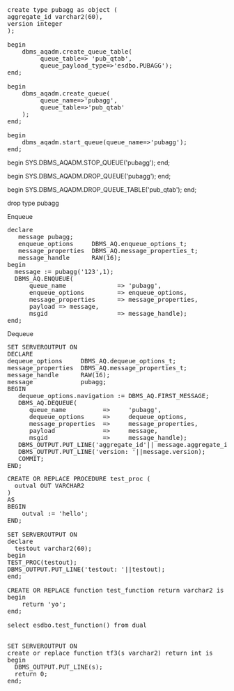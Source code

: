 
<pre>
create type pubagg as object (
aggregate_id varchar2(60),
version integer
);

begin
    dbms_aqadm.create_queue_table(
         queue_table=> 'pub_qtab',
         queue_payload_type=>'esdbo.PUBAGG');
end;

begin
    dbms_aqadm.create_queue(
         queue_name=>'pubagg',
         queue_table=>'pub_qtab'
    );
end;

begin
    dbms_aqadm.start_queue(queue_name=>'pubagg');
end;
</pre>


begin
SYS.DBMS_AQADM.STOP_QUEUE('pubagg');
end;

begin
SYS.DBMS_AQADM.DROP_QUEUE('pubagg');
end;

begin
SYS.DBMS_AQADM.DROP_QUEUE_TABLE('pub_qtab');
end;

drop type pubagg

Enqueue

<pre>
declare
   message pubagg;
   enqueue_options     DBMS_AQ.enqueue_options_t;
   message_properties  DBMS_AQ.message_properties_t;
   message_handle      RAW(16);
begin
  message := pubagg('123',1);
  DBMS_AQ.ENQUEUE(
      queue_name              => 'pubagg',
      enqueue_options         => enqueue_options,
      message_properties      => message_properties,
      payload => message,
      msgid                   => message_handle);
end;
</pre>

Dequeue

<pre>
SET SERVEROUTPUT ON
DECLARE
dequeue_options     DBMS_AQ.dequeue_options_t;
message_properties  DBMS_AQ.message_properties_t;
message_handle      RAW(16);
message             pubagg;
BEGIN
   dequeue_options.navigation := DBMS_AQ.FIRST_MESSAGE;
   DBMS_AQ.DEQUEUE(
      queue_name          =>     'pubagg',
      dequeue_options     =>     dequeue_options,
      message_properties  =>     message_properties,
      payload             =>     message,
      msgid               =>     message_handle);
   DBMS_OUTPUT.PUT_LINE('aggregate_id'|| message.aggregate_id);
   DBMS_OUTPUT.PUT_LINE('version: '||message.version);
   COMMIT;
END;
</pre>

<pre>
CREATE OR REPLACE PROCEDURE test_proc (
  outval OUT VARCHAR2
)
AS
BEGIN
    outval := 'hello';
END;

SET SERVEROUTPUT ON
declare
  testout varchar2(60);
begin
TEST_PROC(testout);
DBMS_OUTPUT.PUT_LINE('testout: '||testout);
end;

CREATE OR REPLACE function test_function return varchar2 is
begin
    return 'yo';
end;

select esdbo.test_function() from dual


SET SERVEROUTPUT ON
create or replace function tf3(s varchar2) return int is
begin
  DBMS_OUTPUT.PUT_LINE(s);
  return 0;
end;

</pre>

